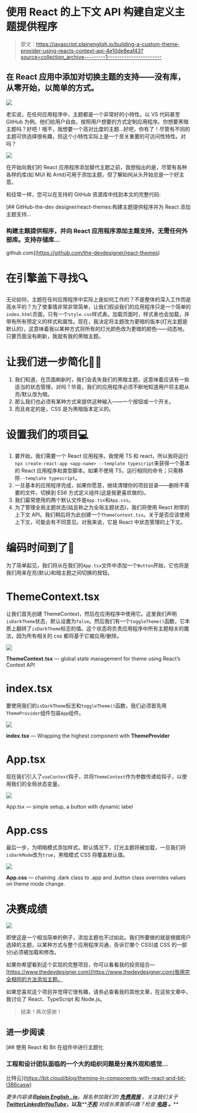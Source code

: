 # 使用 React 的上下文 API 构建自定义主题提供程序

> 原文：<https://javascript.plainenglish.io/building-a-custom-theme-provider-using-reacts-context-api-4e10de8eaf43?source=collection_archive---------1----------------------->

## 在 React 应用中添加对切换主题的支持——没有库，从零开始，以简单的方式。

![](img/032dad4fe361f8c421dd799888728b5c.png)

老实说，在任何应用程序中，主题都是一个非常好的小特性。以 VS 代码甚至 GitHub 为例。他们给用户自由，按照用户想要的方式定制应用程序。你想要黑暗主题吗？好吧！哦不，我想要一个高对比度的主题…好吧，你有了！尽管有不同的主题可供选择很有趣，但这个小特性实际上是一个至关重要的可访问性特性。对吗？

![](img/af527927107d806a03584390207fafc2.png)

在开始向我们的 React 应用程序添加替代主题之前，我想指出的是，尽管有各种各样的库(如 MUI 和 Antd)可用于添加主题，但了解如何从头开始总是一个好主意。

和往常一样，您可以在支持的 GitHub 资源库中找到本文的完整代码:

[](https://github.com/the-devdesigner/react-themes) [## GitHub-the-dev designer/react-themes:构建主题提供程序并为 React 添加主题支持…

### 构建主题提供程序，并向 React 应用程序添加主题支持，无需任何外部库。支持存储库…

github.com](https://github.com/the-devdesigner/react-themes) 

# 在引擎盖下寻找🔍

无论如何，主题在任何应用程序中实际上是如何工作的？不是整体的深入工作而是高水平的？为了使事情非常非常简单，让我们假设我们的应用程序只是一个简单的`index.html`页面，只有一个`style.css`样式表。加载页面时，样式表也会加载，并带有所有预定义的样式和属性。现在，我决定将主题改为更暗的版本(灯光主题是默认的)，这意味着我以某种方式将所有的灯光颜色改为更暗的颜色——动态地。只要页面没有刷新，我就有我的黑暗主题。

# 让我们进一步简化💁‍♂️

1.  我们知道，在页面刷新时，我们会丢失我们的黑暗主题，这意味着应该有一些适当的状态管理，对吗？毕竟，我们的应用程序必须不断地知道用户将主题从亮/默认改为暗。
2.  那么我们也必须有某种方式来提供这种输入——一个按钮或一个开关。
3.  而且肯定的是，CSS 是为黑暗版本定义的。

# 设置我们的项目💻

1.  要开始，我们需要一个 React 应用程序。我使用 TS 和 react，所以我将运行`npx create-react-app <app-name> --template typescript`来获得一个基本的 React 应用程序和类型脚本。如果不使用 TS，运行相同的命令；只需移除`--template typescript`。
2.  一旦基本的应用程序完成，如果你愿意，继续清理你的项目目录——删除不需要的文件，切换到 ES6 方式定义组件(这是我更喜欢做的)。
3.  我们最常使用的两个默认文件是`App.tsx`和`App.css`。
4.  为了管理全局主题状态(姑且称之为全局主题状态)，我们将使用 React 附带的上下文 API。我们稍后将为此创建一个`ThemeContext.tsx`。关于是否应该使用上下文，可能会有不同意见。对我来说，它是 React 中状态管理的上下文。

# 编码时间到了🚀

为了简单起见，我们将从在我们的`App.tsx`文件中添加一个`Button`开始，它也将是我们用来在亮(默认)和暗主题之间切换的按钮。

# ThemeContext.tsx

让我们首先创建 ThemeContext，然后在应用程序中使用它。这里我们声明`isDarkTheme`状态，默认设置为`false`。然后我们有一个`toggleTheme()`函数，它本质上翻转了`isDarkTheme`标志的值。这个状态将负责应用程序中所有主题相关的魔法，因为所有相关的 css 都将基于它被应用/删除。

![](img/ee8e038334c2d3898421275e1d6e6008.png)

**ThemeContext.tsx** — global state management for theme using React’s Context API

# index.tsx

要使用我们的`isDarkTheme`标志和`toggleTheme()`函数，我们必须首先用`ThemeProvider`组件包装`App`组件。

![](img/f773cb58fc2a00545beaf43218053cba.png)

**index.tsx** — Wrapping the highest component with **ThemeProvider**

# App.tsx

现在我们引入了`useContext`钩子，并将`ThemeContext`作为参数传递给钩子，以使用我们的全局状态变量。

![](img/1427175399ca141427e7adc3d256ed52.png)

App.tsx — simple setup, a button with dynamic label

# App.css

最后一步，为明暗模式添加样式。默认情况下，灯光主题将被加载，一旦我们将`isDarkMode`改为`true`，黑暗模式 CSS 将覆盖默认值。

![](img/794d7425374dbf1e9699961b64fa85a6.png)

**App.css** — chaining .dark class to .app and .button class overrides values on theme mode change.

# 决赛成绩

![](img/074a51fdd310e6907ae67ddc616fb18d.png)

即使这是一个相当简单的例子，添加主题也不过如此。我们所要做的就是根据用户选择的主题，以某种方式与整个应用程序沟通，告诉它哪个 CSS(或 CSS 的一部分)必须被加载和修改。

如果你希望看到这个实现的完整项目，你可以看看我的投资组合—[https://www.thedevdesigner.com](https://www.thedevdesigner.com)我用完全相同的方法添加主题。

如果您喜欢这个项目并觉得它很有趣，请务必查看我的其他文章，在这些文章中，我讨论了 React、TypeScript 和 Node.js。

> 结束！再次感谢！

## 进一步阅读

[](https://bit.cloud/blog/theming-in-components-with-react-and-bit-l386casw) [## 使用 React 和 Bit 在组件中进行主题化

### 工程和设计团队面临的一个大的组织问题是分离外观和感觉…

比特云](https://bit.cloud/blog/theming-in-components-with-react-and-bit-l386casw) 

*更多内容请看*[***plain English . io***](https://plainenglish.io/)*。报名参加我们的* [***免费周报***](http://newsletter.plainenglish.io/) *。关注我们关于*[***Twitter***](https://twitter.com/inPlainEngHQ)[***LinkedIn***](https://www.linkedin.com/company/inplainenglish/)*[***YouTube***](https://www.youtube.com/channel/UCtipWUghju290NWcn8jhyAw)***，以及****[***不和***](https://discord.gg/GtDtUAvyhW) *对成长黑客感兴趣？检查* [***电路***](https://circuit.ooo/) ***。*****